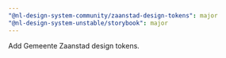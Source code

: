 ```yaml
---
"@nl-design-system-community/zaanstad-design-tokens": major
"@nl-design-system-unstable/storybook": major
---
```


Add Gemeente Zaanstad design tokens.
